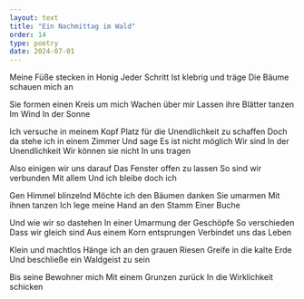 ```yaml
---
layout: text
title: "Ein Nachmittag im Wald"
order: 14
type: poetry
date: 2024-07-01
---
```


Meine Füße stecken in Honig
Jeder Schritt
Ist klebrig und träge
Die Bäume schauen mich an

Sie formen einen Kreis um mich
Wachen über mir
Lassen ihre Blätter tanzen
Im Wind
In der Sonne

Ich versuche in meinem Kopf
Platz für die Unendlichkeit zu schaffen
Doch da stehe ich in einem Zimmer
Und sage
Es ist nicht möglich
Wir sind
In der Unendlichkeit
Wir können sie nicht
In uns tragen

Also einigen wir uns darauf
Das Fenster offen zu lassen
So sind wir verbunden
Mit allem
Und ich bleibe doch ich

Gen Himmel blinzelnd 
Möchte ich den Bäumen danken
Sie umarmen
Mit ihnen tanzen
Ich lege meine Hand an den Stamm
Einer Buche

Und wie wir so dastehen
In einer Umarmung der Geschöpfe
So verschieden
Dass wir gleich sind
Aus einem Korn entsprungen
Verbindet uns das Leben

Klein und machtlos
Hänge ich an den grauen Riesen
Greife in die kalte Erde
Und beschließe ein Waldgeist zu sein

Bis seine Bewohner mich
Mit einem Grunzen zurück
In die Wirklichkeit schicken
